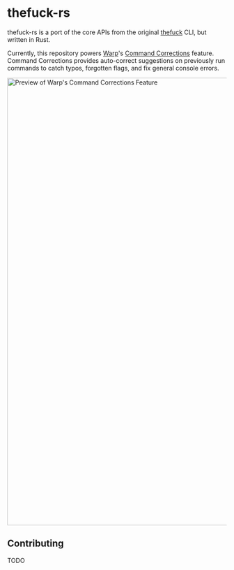 # thefuck-rs

thefuck-rs is a port of the core APIs from the original [thefuck](https://github.com/nvbn/thefuck) CLI, but written in Rust.

Currently, this repository powers [Warp](https://www.warp.dev/)'s [Command Corrections](https://docs.warp.dev/features/editor/command-corrections) feature.
Command Corrections provides auto-correct suggestions on previously run commands to catch typos, forgotten flags, and fix general console errors.

<a href="https://www.youtube.com/watch?v=T7R8lvvBgOI">
    <img width="1025" alt="Preview of Warp's Command Corrections Feature" src="https://storage.googleapis.com/warpdotdev-content/command_corrections.png">
</a>

## Contributing

TODO
